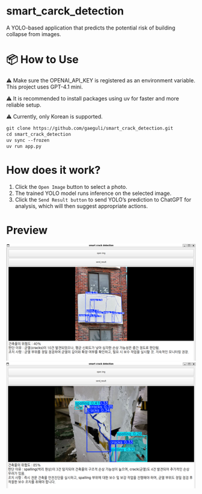 # smart_carck_detection
A YOLO-based application that predicts the potential risk of building collapse from images.


# 📦 How to Use
⚠️ Make sure the OPENAI_API_KEY is registered as an environment variable. This project uses GPT-4.1 mini.

⚠️ It is recommended to install packages using uv for faster and more reliable setup.

⚠️ Currently, only Korean is supported.
```
git clone https://github.com/gaeguli/smart_crack_detection.git
cd smart_crack_detection
uv sync --frozen
uv run app.py
```

# How does it work?
1. Click the `Open Image` button to select a photo.
2. The trained YOLO model runs inference on the selected image.
3. Click the `Send Result button` to send YOLO’s prediction to ChatGPT for analysis, which will then suggest appropriate actions.
# Preview
<img src="img/img1.png">

<br/>

<img src="img/img2.png">

<br/>

<br/>

